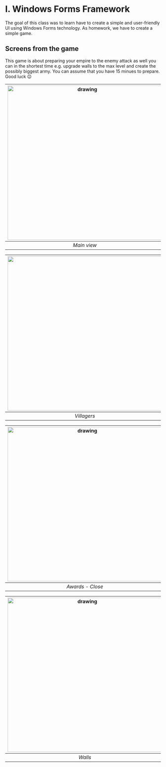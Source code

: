# I. Windows Forms Framework

The goal of this class was to learn have to create a simple and user-friendly UI using Windows Forms technology. As homework, we have to create a simple game.

## Screens from the game
This game is about preparing your empire to the enemy attack as well you can in the shortest time e.g. upgrade walls to the max level and create the possibly biggest army. You can assume that you have 15 minues to prepare. Good luck :wink:

|<img src="https://user-images.githubusercontent.com/63188869/182022870-7869b000-5f25-4d94-a617-427e179cda78.png" alt="drawing" width="500"/>| <img src="https://user-images.githubusercontent.com/63188869/182022900-f5a38007-3bc0-48e9-a2b2-a10caa6f7b8f.png" alt="drawing" width="500"/> |
| :--: | :--: |
| *Main view* | *Castle* |


|<img src="https://user-images.githubusercontent.com/63188869/182022917-754a34b3-0a49-49c9-888c-90990879e544.png" width="500"/> | <img src="https://user-images.githubusercontent.com/63188869/182022943-bfa7fdd9-cd48-499d-ac05-f1378431eaa6.png" alt="drawing" width="500"/> |
| :--: | :--: |
| *Villagers* | *Army* |


|<img src="https://user-images.githubusercontent.com/63188869/182023050-16a5d661-98c7-4288-8179-b10328a1d31c.png" alt="drawing" width="500"/> | <img src="https://user-images.githubusercontent.com/63188869/182022974-759f7141-4683-45aa-ae8d-7c75c5b08056.png" alt="drawing" width="500"/> |
| :--: | :--: |
| *Awards - Close* | *Awards - Open* |

|<img src="https://user-images.githubusercontent.com/63188869/182023051-d9d085af-1f5c-4d1c-9134-6c97c8162aad.png" alt="drawing" width="500"/> | <img src="https://user-images.githubusercontent.com/63188869/182022960-75140e73-4007-4014-9adf-c6776920157f.png" alt="drawing" width="500"/> |
| :--: | :--: |
| *Walls* | *Statistics* |

